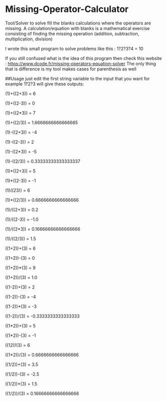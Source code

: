 # Missing-Operator-Calculator
Tool/Solver to solve fill the blanks calculations where the operators are missing. 
A calculation/equation with blanks is a mathematical exercise consisting of finding the missing operation 
(addition, subtraction, multiplication, division)

I wrote this small program to solve problems like this : 1?2?3?4 = 10 

If you still confused what is the idea of this program then check this website :
https://www.dcode.fr/missing-operators-equation-solver
The only thing that is difference is my tool makes cases for parenthesis as well

##Usage
just edit the first string variable to the input that you want for example 1?2?3 will give these outputs:

(1)+((2+3)) = 6

(1)+((2-3)) = 0

(1)+((2*3)) = 7

(1)+((2/3)) = 1.6666666666666665

(1)-((2+3)) = -4

(1)-((2-3)) = 2

(1)-((2*3)) = -5

(1)-((2/3)) = 0.33333333333333337

(1)*((2+3)) = 5

(1)*((2-3)) = -1

(1)*((2*3)) = 6

(1)*((2/3)) = 0.6666666666666666

(1)/((2+3)) = 0.2

(1)/((2-3)) = -1.0

(1)/((2*3)) = 0.16666666666666666

(1)/((2/3)) = 1.5

((1+2))+(3) = 6

((1+2))-(3) = 0

((1+2))*(3) = 9

((1+2))/(3) = 1.0

((1-2))+(3) = 2

((1-2))-(3) = -4

((1-2))*(3) = -3

((1-2))/(3) = -0.3333333333333333

((1*2))+(3) = 5

((1*2))-(3) = -1

((1*2))*(3) = 6

((1*2))/(3) = 0.6666666666666666

((1/2))+(3) = 3.5

((1/2))-(3) = -2.5

((1/2))*(3) = 1.5

((1/2))/(3) = 0.16666666666666666
